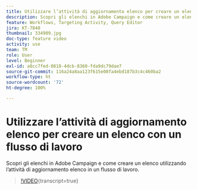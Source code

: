 ```yaml
---
title: Utilizzare l’attività di aggiornamento elenco per creare un elenco con un flusso di lavoro
description: Scopri gli elenchi in Adobe Campaign e come creare un elenco utilizzando l’attività di aggiornamento elenco in un flusso di lavoro.
feature: Workflows, Targeting Activity, Query Editor
jira: KT-7840
thumbnail: 334909.jpg
doc-type: feature video
activity: use
team: TM
role: User
level: Beginner
exl-id: a8cc7fed-0818-4dcb-8360-fda9dc79dae7
source-git-commit: 116a24a8aa123f615e08fa4ebd187b3c4c460ba2
workflow-type: ht
source-wordcount: '72'
ht-degree: 100%

---
```


# Utilizzare l’attività di aggiornamento elenco per creare un elenco con un flusso di lavoro

Scopri gli elenchi in Adobe Campaign e come creare un elenco utilizzando l’attività di aggiornamento elenco in un flusso di lavoro.

>[!VIDEO](https://video.tv.adobe.com/v/334909?quality=12&learn=on){transcript=true}
